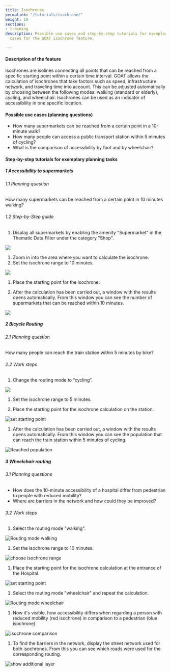 ```yaml
---
title: Isochrones
permalink: "/tutorials/isochrone/"
weight: 10
sections:
- training
description: Possible use cases and step-by-step tutorials for exemplary planning
  cases for the GOAT isochrone feature.

---
```

#### Description of the feature

Isochrones are isolines connecting all points that can be reached from a specific starting point within a certain time interval. GOAT allows the calculation of isochrones that take factors such as speed, infrastructure network, and traveling time into account. This can be adjusted automatically by choosing between the following modes: walking (standard or elderly), cycling, and wheelchair. Isochrones can be used as an indicator of accessibility in one specific location.

#### Possible use cases (planning questions)

* How many supermarkets can be reached from a certain point in a 10-minute walk?
* How many people can access a public transport station within 5 minutes of cycling?
* What is the comparison of accessibility by foot and by wheelchair?

#### Step-by-step tutorials for exemplary planning tasks

##### 1 Accessibility to supermarkets

###### 1.1 Planning question

How many supermarkets can be reached from a certain point in 10 minutes walking?

###### 1.2 Step-by-Step guide

1. Display all supermarkets by enabling the amenity "Supermarket" in the Thematic Data Filter under the category "Shop".

![](/images/isochroneeng1.png)

1. Zoom in into the area where you want to calculate the isochrone.
2. Set the isochrone range to 10 minutes.

![](/images/isochroneeng2.png)

1. Place the starting point for the isochrone.

1. After the calculation has been carried out, a window with the results opens automatically. From this window you can see the number of supermarkets that can be reached within 10 minutes.

![](/images/isochroneeng3.png)

##### 2 Bicycle Routing

###### 2.1 Planning question

How many people can reach the train station within 5 minutes by bike?

###### 2.2 Work steps

1. Change the routing mode to “cycling”.

![](/images/training_materials/Isochrone/cycling_mode.png)

1. Set the isochrone range to 5 minutes.

1. Place the starting point for the isochrone calculation on the station.

<!-- ![](/images/training_materials/Isochrone/starting-point-isochrone.webp) -->
<img src="/images/training_materials/Isochrone/starting-point-isochrone.webp"  alt="set starting point" style="max-height:150px;"/>

1. After the calculation has been carried out, a window with the results opens automatically. From this window you can see the population that can reach the train station within 5 minutes of cycling.

![Reached population](/images/training_materials/Isochrone/isochrone_trainstation.webp)

##### 3 Wheelchair routing

###### 3.1 Planning questions

* How does the 10-minute accessibility of a hospital differ from pedestrian to people with reduced mobility?
* Where are barriers in the network and how could they be improved?

###### 3.2 Work steps

1. Select the routing mode "walking".

<!-- ![](/images/training_materials/Isochrone/walking-mode.webp) -->
<img src="/images/training_materials/Isochrone/walking-mode.webp"  alt="Routing mode walking" style="max-height:250px;"/>

1. Set the isochrone range to 10 minutes.

<!-- ![](/images/training_materials/Isochrone/isochrone_range_walking.webp) -->
<img src="/images/training_materials/Isochrone/isochrone_range_walking.webp"  alt="choose isochrone range" style="max-height:170px;"/>

1. Place the starting point for the isochrone calculation at the entrance of the Hospital.

<!-- ![](/images/training_materials/Isochrone/starting-point-isochrone.webp) -->
<img src="/images/training_materials/Isochrone/starting-point-isochrone.webp"  alt="set starting point" style="max-height:150px;"/>

1. Select the routing mode "wheelchair" and repeat the calculation.

<!-- ![](/images/training_materials/Isochrone/wheelchair-mode.webp) -->
<img src="/images/training_materials/Isochrone/wheelchair-mode.webp"  alt="Routing mode wheelchair" style="max-height:270px;"/>

1. Now it's visible, how accessibility differs when regarding a person with reduced mobility (red isochrone) in comparison to a pedestrian (blue isochrone).

<!-- ![](/images/training_materials/Isochrone/isochrone_wheelchair.webp) -->
<img src="/images/training_materials/Isochrone/isochrone_wheelchair.webp"  alt="isochrone comparison"/>

1. To find the barriers in the network, display the street network used for both isochrones. From this you can see which roads were used for the corresponding routing.

<!-- ![](/images/training_materials/Isochrone/additional-layer.webp) -->
<img src="/images/training_materials/Isochrone/additional-layer.webp"  alt="show additional layer" style="max-height:200px;"/>